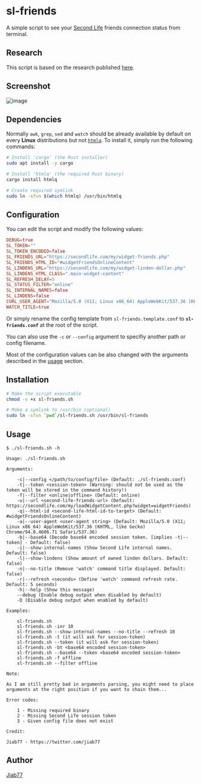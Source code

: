 # sl-friends

A simple script to see your [Second Life](https://secondlife.com) friends connection status from terminal.

## Research

This script is based on the research published [here](https://gist.github.com/Jiab77/6c38f6566d68784f4591b60c0269a8f0).

## Screenshot

![image](https://user-images.githubusercontent.com/9881407/136857941-cd9e5248-d325-45d5-bcbc-144769e23f67.png)

## Dependencies

Normally `awk`, `grep`, `sed` and `watch` should be already available by default on every __Linux__ distributions but not [`htmlq`](https://github.com/mgdm/htmlq). To install it, simply run the following commands:

```bash
# Install 'cargo' (the Rust installer)
sudo apt install -y cargo

# Install 'htmlq' (the required Rust binary)
cargo install htmlq

# Create required symlink
sudo ln -sfvn $(which htmlq) /usr/bin/htmlq
```

## Configuration

You can edit the script and modify the following values:

```conf
DEBUG=true
SL_TOKEN=""
SL_TOKEN_ENCODED=false
SL_FRIENDS_URL="https://secondlife.com/my/widget-friends.php"
SL_FRIENDS_HTML_ID="#widgetFriendsOnlineContent"
SL_LINDENS_URL="https://secondlife.com/my/widget-linden-dollar.php"
SL_LINDENS_HTML_CLASS=".main-widget-content"
SL_REFRESH_DELAY=5
SL_STATUS_FILTER="online"
SL_INTERNAL_NAMES=false
SL_LINDENS=false
CURL_USER_AGENT="Mozilla/5.0 (X11; Linux x86_64) AppleWebKit/537.36 (KHTML, like Gecko) Chrome/94.0.4606.71 Safari/537.36"
WATCH_TITLE=true
```

Or simply rename the config template from `sl-friends.template.conf` to __`sl-friends.conf`__ at the root of the script.

You can also use the `-c` or `--config` argument to specifiy another path or config filename.

Most of the configuration values can be also changed with the arguments described in the [usage](#usage) section.

## Installation

```bash
# Make the script executable
chmod -v +x sl-friends.sh

# Make a symlink to /usr/bin (optional)
sudo ln -sfvn `pwd`/sl-friends.sh /usr/bin/sl-friends
```

## Usage

```
$ ./sl-friends.sh -h

Usage: ./sl-friends.sh

Arguments:

    -c|--config </path/to/config/file> (Default: ./sl-friends.conf)
    -t|--token <session-token> (Warning: should not be used as the token will be stored in the command history!)
    -f|--filter <online|offline> (Default: online)
    -u|--url <second-life-friends-url> (Default: https://secondlife.com/my/loadWidgetContent.php?widget=widgetFriends)
    -q|--html-id <second-life-html-id-to-target> (Default: #widgetFriendsOnlineContent)
    -a|--user-agent <user-agent string> (Default: Mozilla/5.0 (X11; Linux x86_64) AppleWebKit/537.36 (KHTML, like Gecko) Chrome/94.0.4606.71 Safari/537.36)
    -b|--base64 (Decode base64 encoded session token. [implies -t|--token] - Default: false)
    -i|--show-internal-names (Show Second Life internal names. Default: false)
    -l|--show-lindens (Show amount of owned linden dollars. Default: false)
    -n|--no-title (Remove 'watch' command title displayed. Default: false)
    -r|--refresh <seconds> (Define 'watch' command refresh rate. Default: 5 seconds)
    -h|--help (Show this message)
    --debug (Enable debug output when disabled by default)
    -D (Disable debug output when enabled by default)

Examples:

    sl-friends.sh
    sl-friends.sh -inr 10
    sl-friends.sh --show-internal-names --no-title --refresh 10
    sl-friends.sh -t (it will ask for session-token)
    sl-friends.sh --token (it will ask for session-token)
    sl-friends.sh -bt <base64 encoded session-token>
    sl-friends.sh --base64 --token <base64 encoded session-token>
    sl-friends.sh -f offline
    sl-friends.sh --filter offline

Note:

As I am still pretty bad in arguments parsing, you might need to place arguments at the right position if you want to chain them...

Error codes:

    1 - Missing required binary
    2 - Missing Second Life session token
    3 - Given config file does not exist

Credit:

Jiab77 - https://twitter.com/jiab77
```

## Author

[Jiab77](https://twitter.com/jiab77)
